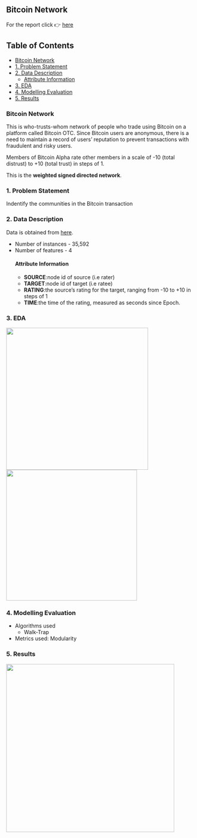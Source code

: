 ## Bitcoin Network
For the report click :point_right: [here](https://github.com/gabrielecola/Bitcoin_Network/blob/main/Project.md
)

## Table of Contents

 - [Bitcoin Network](#bitcoin-network)
- [1. Problem Statement](#1-problem-statement)
- [2. Data Description](#2-data-description)
  * [Attribute Information](#attribute-information)
- [3. EDA](#3-eda)
- [4. Modelling Evaluation](#4-modelling-evaluation)
- [5. Results](#5-results)

### Bitcoin Network

This is who-trusts-whom network of people who trade using Bitcoin on a platform called Bitcoin OTC.
Since Bitcoin users are anonymous, there is a need to maintain a record of users’ reputation to prevent transactions with fraudulent and risky users. 

Members of Bitcoin Alpha rate other members in a scale of -10 (total distrust) to +10 (total trust) in steps of 1.

This is the **weighted signed directed network**.

### 1. Problem Statement
Indentify the communities in the Bitcoin transaction

### 2. Data Description
Data is obtained from  [here](https://snap.stanford.edu/data/soc-sign-bitcoin-otc.html).

- Number of instances - 35,592
- Number of features - 4
  #### Attribute Information
  - **SOURCE**:node id of source (i.e rater)
  - **TARGET**:node id of target (i.e ratee)
  - **RATING**:the source’s rating for the target, ranging from -10 to +10 in steps of 1
  - **TIME**:the time of the rating, measured as seconds since Epoch.
  

   
  
 ### 3. EDA
 <p float="left">
  <img src="https://github.com/gabrielecola/Bitcoin_Network/assets/103529789/3ce978e0-3e5d-4b91-9975-2c7c0fa76808" width="380"/>
  <img src="https://github.com/gabrielecola/Bitcoin_Network/assets/103529789/95dd9305-e555-436a-98f3-4fa03e1e8bf0" width="350"/>
  </p>

  


  
  
 ### 4. Modelling Evaluation
 - Algorithms used
    - Walk-Trap
 - Metrics used: Modularity
 
  ### 5. Results
  
   <p float="left">
  <img src="https://github.com/gabrielecola/Bitcoin_Network/assets/103529789/312fa8d0-6b5e-4918-9cd0-194e5ce83382" width="450"/>
  </p>

